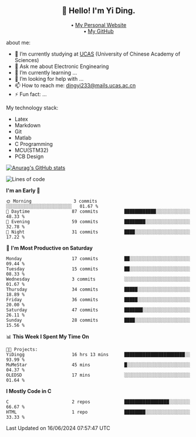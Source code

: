 <h2 align="center">👋 Hello! I'm Yi Ding.</h2>
<p align="center">
  • <a href="https://yidingg.github.io/YiDingg/#/">My Personal Website</a><br>
  • <a href="https://github.com/YiDingg">My GitHub</a>
</p>


about me:
- 🔭 I’m currently studying at [UCAS](https://www.ucas.ac.cn/) (University of Chinese Academy of Sciences)
- 💬 Ask me about Electronic Enginearing
- 🌱 I’m currently learning ...
- 🤔 I’m looking for help with ...
- 📫 How to reach me: dingyi233@mails.ucas.ac.cn
- ⚡ Fun fact: ...

My technology stack:
- Latex
- Markdown
- Git
- Matlab
- C Programming
- MCU(STM32)
- PCB Design

[![Anurag's GitHub stats](https://github-readme-stats.vercel.app/api?username=YiDingg)](https://github.com/anuraghazra/github-readme-stats)

<!--START_SECTION:waka-->
![Lines of code](https://img.shields.io/badge/From%20Hello%20World%20I%27ve%20Written-397.6%20thousand%20lines%20of%20code-blue)

**I'm an Early 🐤** 

```text
🌞 Morning                3 commits           ░░░░░░░░░░░░░░░░░░░░░░░░░   01.67 % 
🌆 Daytime                87 commits          ████████████░░░░░░░░░░░░░   48.33 % 
🌃 Evening                59 commits          ████████░░░░░░░░░░░░░░░░░   32.78 % 
🌙 Night                  31 commits          ████░░░░░░░░░░░░░░░░░░░░░   17.22 % 
```
📅 **I'm Most Productive on Saturday** 

```text
Monday                   17 commits          ██░░░░░░░░░░░░░░░░░░░░░░░   09.44 % 
Tuesday                  15 commits          ██░░░░░░░░░░░░░░░░░░░░░░░   08.33 % 
Wednesday                3 commits           ░░░░░░░░░░░░░░░░░░░░░░░░░   01.67 % 
Thursday                 34 commits          █████░░░░░░░░░░░░░░░░░░░░   18.89 % 
Friday                   36 commits          █████░░░░░░░░░░░░░░░░░░░░   20.00 % 
Saturday                 47 commits          ███████░░░░░░░░░░░░░░░░░░   26.11 % 
Sunday                   28 commits          ████░░░░░░░░░░░░░░░░░░░░░   15.56 % 
```


📊 **This Week I Spent My Time On** 

```text
🐱‍💻 Projects: 
YiDingg                  16 hrs 13 mins      ███████████████████████░░   93.99 % 
MuMeStar                 45 mins             █░░░░░░░░░░░░░░░░░░░░░░░░   04.37 % 
OLEDSD                   17 mins             ░░░░░░░░░░░░░░░░░░░░░░░░░   01.64 % 
```

**I Mostly Code in C** 

```text
C                        2 repos             █████████████████░░░░░░░░   66.67 % 
HTML                     1 repo              ████████░░░░░░░░░░░░░░░░░   33.33 % 
```




 Last Updated on 16/06/2024 07:57:47 UTC
<!--END_SECTION:waka-->
